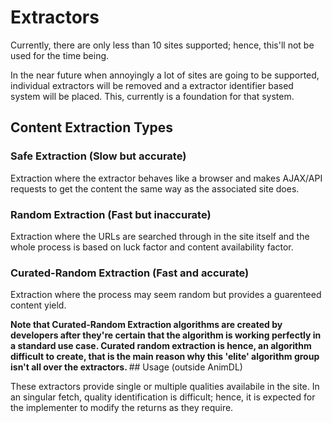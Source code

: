 # Extractors

Currently, there are only less than 10 sites supported; hence, this'll not be used for the time being.

In the near future when annoyingly a lot of sites are going to be supported, individual extractors will be removed and a extractor 
identifier based system will be placed. This, currently is a foundation for that system.

## Content Extraction Types

### Safe Extraction (Slow but accurate)

Extraction where the extractor behaves like a browser and makes AJAX/API requests to get the content the same way as the associated site does.

### Random Extraction (Fast but inaccurate)

Extraction where the URLs are searched through in the site itself and the whole process is based on luck factor and content availability factor.

### Curated-Random Extraction (Fast and accurate)

Extraction where the process may seem random but provides a guarenteed content yield.

<strong>
Note that Curated-Random Extraction algorithms are created by developers after they're certain that the algorithm is working perfectly in a standard use case. 
Curated random extraction is hence, an algorithm difficult to create, that is the main reason why this 'elite' algorithm group isn't all over the extractors. 
</strong>
## Usage (outside AnimDL)

These extractors provide single or multiple qualities availabile in the site. In an singular fetch, quality identification is difficult; 
hence, it is expected for the implementer to modify the returns as they require.